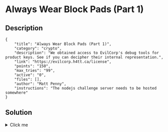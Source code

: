 # Always Wear Block Pads (Part 1)

## Description

```
{
    "title": "Always Wear Block Pads (Part 1)",
    "category": "crypto",
    "description": "We obtained access to EvilCorp's debug tools for product keys. See if you can decipher their internal representation.",
    "link": "https://evilcorp.h4tt.ca/license",
    "points": "150",
    "max_tries": "99",
    "active": "0",
    "files": [],
    "author": "Matt Penny",
    "instructions": "The nodejs challenge server needs to be hosted somewhere"
}
```

## Solution

<details><summary>Click me</summary>"License keys" are just text encrypted using AES256 in CBC mode with a random key and
IV. The IV is prepended to the ciphertext and then the result is hex encoded. This can
be surmised by the error messages returned when invalid inputs are entered:
  * The input must be a multiple of 16 bytes (AES block size)
  * Verification will complain about invalid final block length if it is not 16
  * Decryption failure outputs the exact error to make the challenge easier. The error
    message can be easily searched online

For this challenge, the block cipher itself (AES) is irrelevant other than the
fact that it defines the block size (16). Recall that CBC mode works by first
XORing the current plaintext block with the previous ciphertext block and then
encrypting:

	C[i] = Enc(P[i] XOR C[i-1])

Decryption works similarly:

	P[i] = Dec(C[i]) XOR C[i-1]

(C[0] is the initialization vector)

If a plaintext block is not a multiple of the block size, it is padded using PKCS#7
(the value to pad with is equal to the number of bytes required). If the block _is_ a
multiple of the block size, a block made of entirely padding is appended (in order to
properly strip padding away during decryption).

The license key verifier acts as a *padding oracle* - it can be used to distinguish
between properly and improperly padded plaintext since different error messages are
displayed if the _padding_ is incorrect versus if the _message_ is incorrect (the
challenge server classifies a license key as "correct" if its decryption begins with
"secret=FLAG"). We can use this to decrypt the entire message (and encrypt arbitrary
messages too)!

For any 2 blocks blk0 and blk1:
  1) Run through every possible value for the final byte (n) of blk0 until the
     server does not report the padding error message ("bad decrypt"). This
     indicates that Dec(blk1[n]) XOR blk0[n] = 1 (one byte of padding).

     Note: It is possible (although unlikely) to have false positives (e.g., Dec(blk1)
     ends in 2 2) but these can be ruled out by modifying the second last byte and then
     submitting to the server once more. If there is a padding error this time then it
     was a false positive and the modification corrupted the second-last padding byte.
     Otherwise the first guess was correct.

  2) Now we know that

        Dec(blk1[n]) XOR new_blk0[n] = 1

     which can be rearranged to get Dec(blk1)[n]:

        Dec(blk1)[n] = 1 XOR new_blk0[n]

     Finally, we can recover byte n of the plaintext by using the CBC decryption formula:

        Plaintext[n] = Dec(blk1)[n] XOR blk0[n]

  3) Repeat steps (2) and (3) for bytes n-1, n-2, etc. until blk1 is fully decrypted.
     After each iteration, blk0 must be updated such that the bytes of the plaintext
     that were already processed are incremented to the next padding byte (set
     Plaintext[n] to 2 before working on byte n-1, set Plaintext[n-1 ... n] to 3 before
     working on byte n-2, etc.).

     Influencing a byte of the plaintext is easy once we have decrypted it:

        Plaintext[i] = Dec(blk1)[i] XOR blk0[i]

     so

        new_blk0[i] = Plaintext[i] XOR blk0[i] XOR desired_value

  4) Repeat steps (1) to (3) for each block of the ciphertext


Automated tools also exist to do this.

Generate a "debug key" and decrypt it using the padding oracle to get the flag. The debug
key is "secret=flag{s3rge_wou1d_b3_pr0ud};user=evilcorp" and thus the flag is:

flag{s3rge_wou1d_b3_pr0ud}
</details>